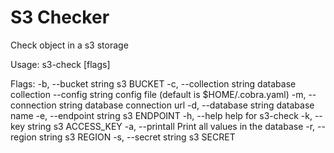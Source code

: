 S3 Checker
===================

Check object in a s3 storage

Usage:
  s3-check [flags]

Flags:
  -b, --bucket string       s3 BUCKET
  -c, --collection string   database collection
      --config string       config file (default is $HOME/.cobra.yaml)
  -m, --connection string   database connection url
  -d, --database string     database name
  -e, --endpoint string     s3 ENDPOINT
  -h, --help                help for s3-check
  -k, --key string          s3 ACCESS_KEY
  -a, --printall            Print all values in the database
  -r, --region string       s3 REGION
  -s, --secret string       s3 SECRET